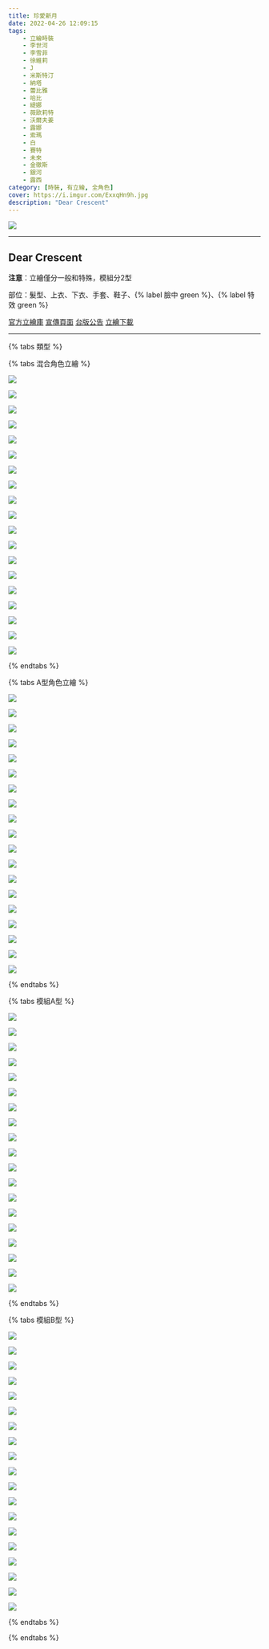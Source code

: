 ```yaml
---
title: 珍愛新月
date: 2022-04-26 12:09:15
tags:
    - 立繪時裝
    - 李世河
    - 李雪菲
    - 徐維莉
    - J
    - 米斯特汀
    - 納塔
    - 蕾比雅
    - 哈比
    - 緹娜
    - 薇歐莉特
    - 沃爾夫姜
    - 露娜
    - 索瑪
    - 白
    - 賽特
    - 未來
    - 金徹斯
    - 銀河
    - 露西
category: [時裝, 有立繪, 全角色]
cover: https://i.imgur.com/ExxqHn9h.jpg
description: "Dear Crescent"
---
```


[![](https://i.imgur.com/ExxqHn9h.jpg)](https://i.imgur.com/ExxqHn9.jpg)

---
## Dear Crescent

**注意**：立繪僅分一般和特殊，模組分2型

部位：髮型、上衣、下衣、手套、鞋子、{% label 臉中 green %}、{% label 特效 green %}

[官方立繪庫](https://closers.nexon.com/Pds/FanSiteKit)
[宣傳頁面](https://closers.nexon.com/events2022/0421/costume)
[台版公告](https://www.closers.com.tw/news/%E5%85%A8%E6%96%B0%E6%99%82%E8%A3%9D%E3%80%8C%E7%8F%8D%E6%84%9B%E6%96%B0%E6%9C%88%E3%80%8D%E6%99%82%E8%A3%9D%E5%85%A8%E8%A7%92%E8%89%B2%E4%B8%8A%E6%9E%B6%EF%BC%81-28)
[立繪下載](https://closers.vod.nexoncdn.co.kr/site/fansitekit/Closers_FansiteKit_DearCrescent_dc205.zip)

---

{% tabs 類型 %}
<!-- tab 普通立繪-->
{% tabs 混合角色立繪 %}
<!-- tab 李世河(Seha)-->
[![](https://i.imgur.com/HUOcLgzh.jpg)](https://i.imgur.com/HUOcLgz.jpg)
<!-- endtab -->
<!-- tab 李雪菲(Seulbi)-->
[![](https://i.imgur.com/1ndmRdsh.jpg)](https://i.imgur.com/1ndmRds.jpg)
<!-- endtab -->
<!-- tab 徐維莉(Yuri)-->
[![](https://i.imgur.com/OhjDIp5h.jpg)](https://i.imgur.com/OhjDIp5.jpg)
<!-- endtab -->
<!-- tab J-->
[![](https://i.imgur.com/9LiYtbch.jpg)](https://i.imgur.com/9LiYtbc.jpg)
<!-- endtab -->
<!-- tab 米斯特汀(Tein)-->
[![](https://i.imgur.com/tNAd7tTh.jpg)](https://i.imgur.com/tNAd7tT.jpg)
<!-- endtab -->
<!-- tab 納塔(Nata)-->
[![](https://i.imgur.com/f1n16PLh.jpg)](https://i.imgur.com/f1n16PL.jpg)
<!-- endtab -->
<!-- tab 蕾比雅(Levia)-->
[![](https://i.imgur.com/4CfcVfFh.jpg)](https://i.imgur.com/4CfcVfF.jpg)
<!-- endtab -->
<!-- tab 哈比(Harpy)-->
[![](https://i.imgur.com/N2huGjnh.jpg)](https://i.imgur.com/N2huGjn.jpg)
<!-- endtab -->
<!-- tab 緹娜(Tina)-->
[![](https://i.imgur.com/8wTFjJ9h.jpg)](https://i.imgur.com/8wTFjJ9.jpg)
<!-- endtab -->
<!-- tab 薇歐莉特(Violet)-->
[![](https://i.imgur.com/YlqvBL2h.jpg)](https://i.imgur.com/YlqvBL2.jpg)
<!-- endtab -->
<!-- tab 沃爾夫姜(Wolfgang)-->
[![](https://i.imgur.com/c8cANLrh.jpg)](https://i.imgur.com/c8cANLr.jpg)
<!-- endtab -->
<!-- tab 露娜(Luna)-->
[![](https://i.imgur.com/8NWo7ELh.jpg)](https://i.imgur.com/8NWo7EL.jpg)
<!-- endtab -->
<!-- tab 索瑪(Soma)-->
[![](https://i.imgur.com/NJN10hBh.jpg)](https://i.imgur.com/NJN10hB.jpg)
<!-- endtab -->
<!-- tab 白(Bai)-->
[![](https://i.imgur.com/EhfmkNuh.jpg)](https://i.imgur.com/EhfmkNu.jpg)
<!-- endtab -->
<!-- tab 賽特(Seth)-->
[![](https://i.imgur.com/QvtI2heh.jpg)](https://i.imgur.com/QvtI2he.jpg)
<!-- endtab -->
<!-- tab 未來(Mirae)-->
[![](https://i.imgur.com/YYpZbweh.jpg)](https://i.imgur.com/YYpZbwe.jpg)
<!-- endtab -->
<!-- tab 徹斯(Chulsoo)-->
[![](https://i.imgur.com/BFt8Vesh.jpg)](https://i.imgur.com/BFt8Ves.jpg)
<!-- endtab -->
<!-- tab 銀河(Eunha)-->
[![](https://i.imgur.com/R2piyJ4h.jpg)](https://i.imgur.com/R2piyJ4.jpg)
<!-- endtab -->
<!-- tab 露西(Lucy)-->
[![](https://i.imgur.com/9vpePlUh.jpg)](https://i.imgur.com/9vpePlU.jpg)
<!-- endtab -->
{% endtabs %}
<!-- endtab -->

<!-- tab 特殊立繪 -->
{% tabs A型角色立繪 %}
<!-- tab 李世河(Seha)-->
[![](https://i.imgur.com/m7BmHkVh.jpg)](https://i.imgur.com/m7BmHkV.jpg)
<!-- endtab -->
<!-- tab 李雪菲(Seulbi)-->
[![](https://i.imgur.com/HN6vzXVh.jpg)](https://i.imgur.com/HN6vzXV.jpg)
<!-- endtab -->
<!-- tab 徐維莉(Yuri)-->
[![](https://i.imgur.com/bYPVA0Th.jpg)](https://i.imgur.com/bYPVA0T.jpg)
<!-- endtab -->
<!-- tab J-->
[![](https://i.imgur.com/LkaQel9h.jpg)](https://i.imgur.com/LkaQel9.jpg)
<!-- endtab -->
<!-- tab 米斯特汀(Tein)-->
[![](https://i.imgur.com/qJreV23h.jpg)](https://i.imgur.com/qJreV23.jpg)
<!-- endtab -->
<!-- tab 納塔(Nata)-->
[![](https://i.imgur.com/gpWgVgjh.jpg)](https://i.imgur.com/gpWgVgj.jpg)
<!-- endtab -->
<!-- tab 蕾比雅(Levia)-->
[![](https://i.imgur.com/0qz8e70h.jpg)](https://i.imgur.com/0qz8e70.jpg)
<!-- endtab -->
<!-- tab 哈比(Harpy)-->
[![](https://i.imgur.com/hgsfuhdh.jpg)](https://i.imgur.com/hgsfuhd.jpg)
<!-- endtab -->
<!-- tab 緹娜(Tina)-->
[![](https://i.imgur.com/iJJ79aGh.jpg)](https://i.imgur.com/iJJ79aG.jpg)
<!-- endtab -->
<!-- tab 薇歐莉特(Violet)-->
[![](https://i.imgur.com/iIh19YFh.jpg)](https://i.imgur.com/iIh19YF.jpg)
<!-- endtab -->
<!-- tab 沃爾夫姜(Wolfgang)-->
[![](https://i.imgur.com/812vFfeh.jpg)](https://i.imgur.com/812vFfe.jpg)
<!-- endtab -->
<!-- tab 露娜(Luna)-->
[![](https://i.imgur.com/Y7EqrRah.jpg)](https://i.imgur.com/Y7EqrRa.jpg)
<!-- endtab -->
<!-- tab 索瑪(Soma)-->
[![](https://i.imgur.com/SN5U46Wh.jpg)](https://i.imgur.com/SN5U46W.jpg)
<!-- endtab -->
<!-- tab 白(Bai)-->
[![](https://i.imgur.com/1eIJKizh.jpg)](https://i.imgur.com/1eIJKiz.jpg)
<!-- endtab -->
<!-- tab 賽特(Seth)-->
[![](https://i.imgur.com/u0eda7Sh.jpg)](https://i.imgur.com/u0eda7S.jpg)
<!-- endtab -->
<!-- tab 未來(Mirae)-->
[![](https://i.imgur.com/R1N9n0kh.jpg)](https://i.imgur.com/R1N9n0k.jpg)
<!-- endtab -->
<!-- tab 徹斯(Chulsoo)-->
[![](https://i.imgur.com/ja8DxtSh.jpg)](https://i.imgur.com/ja8DxtS.jpg)
<!-- endtab -->
<!-- tab 銀河(Eunha)-->
[![](https://i.imgur.com/goH2zn5h.jpg)](https://i.imgur.com/goH2zn5.jpg)
<!-- endtab -->
<!-- tab 露西(Lucy)-->
[![](https://i.imgur.com/YkboCbIh.jpg)](https://i.imgur.com/YkboCbI.jpg)
<!-- endtab -->
{% endtabs %}
<!-- endtab -->

<!-- tab 模組A型-->
{% tabs 模組A型 %}
<!-- tab 李世河(Seha)-->
[![](https://i.imgur.com/RZHvR7Wh.png)](https://i.imgur.com/RZHvR7W.png)
<!-- endtab -->
<!-- tab 李雪菲(Seulbi)-->
[![](https://i.imgur.com/AkLGSaoh.png)](https://i.imgur.com/AkLGSao.png)
<!-- endtab -->
<!-- tab 徐維莉(Yuri)-->
[![](https://i.imgur.com/Nr06QwBh.png)](https://i.imgur.com/Nr06QwB.png)
<!-- endtab -->
<!-- tab J-->
[![](https://i.imgur.com/JfevdhHh.png)](https://i.imgur.com/JfevdhH.png)
<!-- endtab -->
<!-- tab 米斯特汀(Tein)-->
[![](https://i.imgur.com/I7YYR9Sh.png)](https://i.imgur.com/I7YYR9S.png)
<!-- endtab -->
<!-- tab 納塔(Nata)-->
[![](https://i.imgur.com/oJ0UJrmh.png)](https://i.imgur.com/oJ0UJrm.png)
<!-- endtab -->
<!-- tab 蕾比雅(Levia)-->
[![](https://i.imgur.com/Ip9uHmHh.png)](https://i.imgur.com/Ip9uHmH.png)
<!-- endtab -->
<!-- tab 哈比(Harpy)-->
[![](https://i.imgur.com/mNo5o8Oh.png)](https://i.imgur.com/mNo5o8O.png)
<!-- endtab -->
<!-- tab 緹娜(Tina)-->
[![](https://i.imgur.com/d78Gtfgh.png)](https://i.imgur.com/d78Gtfg.png)
<!-- endtab -->
<!-- tab 薇歐莉特(Violet)-->
[![](https://i.imgur.com/gmbzxHih.png)](https://i.imgur.com/gmbzxHi.png)
<!-- endtab -->
<!-- tab 沃爾夫姜(Wolfgang)-->
[![](https://i.imgur.com/JhCXe3mh.png)](https://i.imgur.com/JhCXe3m.png)
<!-- endtab -->
<!-- tab 露娜(Luna)-->
[![](https://i.imgur.com/ccObYxmh.png)](https://i.imgur.com/ccObYxm.png)
<!-- endtab -->
<!-- tab 索瑪(Soma)-->
[![](https://i.imgur.com/0CrbniLh.png)](https://i.imgur.com/0CrbniL.png)
<!-- endtab -->
<!-- tab 白(Bai)-->
[![](https://i.imgur.com/mgnBr3lh.png)](https://i.imgur.com/mgnBr3l.png)
<!-- endtab -->
<!-- tab 賽特(Seth)-->
[![](https://i.imgur.com/SRt4lWhh.png)](https://i.imgur.com/SRt4lWh.png)
<!-- endtab -->
<!-- tab 未來(Mirae)-->
[![](https://i.imgur.com/tZpfqqzh.png)](https://i.imgur.com/tZpfqqz.png)
<!-- endtab -->
<!-- tab 徹斯(Chulsoo)-->
[![](https://i.imgur.com/3GMJ8lDh.png)](https://i.imgur.com/3GMJ8lD.png)
<!-- endtab -->
<!-- tab 銀河(Eunha)-->
[![](https://i.imgur.com/NqoOQiYh.png)](https://i.imgur.com/NqoOQiY.png)
<!-- endtab -->
<!-- tab 露西(Lucy)-->
[![](https://i.imgur.com/RIqWnUAh.png)](https://i.imgur.com/RIqWnUA.png)
<!-- endtab -->
{% endtabs %}
<!-- endtab -->

<!-- tab 模組B型-->
{% tabs 模組B型 %}
<!-- tab 李世河(Seha)-->
[![](https://i.imgur.com/cA7H6WKh.png)](https://i.imgur.com/cA7H6WK.png)
<!-- endtab -->
<!-- tab 李雪菲(Seulbi)-->
[![](https://i.imgur.com/oF0jRO8h.png)](https://i.imgur.com/oF0jRO8.png)
<!-- endtab -->
<!-- tab 徐維莉(Yuri)-->
[![](https://i.imgur.com/qB43qTOh.png)](https://i.imgur.com/qB43qTO.png)
<!-- endtab -->
<!-- tab J-->
[![](https://i.imgur.com/f8eOrLah.png)](https://i.imgur.com/f8eOrLa.png)
<!-- endtab -->
<!-- tab 米斯特汀(Tein)-->
[![](https://i.imgur.com/09hBX5Mh.png)](https://i.imgur.com/09hBX5M.png)
<!-- endtab -->
<!-- tab 納塔(Nata)-->
[![](https://i.imgur.com/BIgyaOwh.png)](https://i.imgur.com/BIgyaOw.png)
<!-- endtab -->
<!-- tab 蕾比雅(Levia)-->
[![](https://i.imgur.com/5RHWYHYh.png)](https://i.imgur.com/5RHWYHY.png)
<!-- endtab -->
<!-- tab 哈比(Harpy)-->
[![](https://i.imgur.com/MIpiE1mh.png)](https://i.imgur.com/MIpiE1m.png)
<!-- endtab -->
<!-- tab 緹娜(Tina)-->
[![](https://i.imgur.com/jiEMikth.png)](https://i.imgur.com/jiEMikt.png)
<!-- endtab -->
<!-- tab 薇歐莉特(Violet)-->
[![](https://i.imgur.com/e07zUMrh.png)](https://i.imgur.com/e07zUMr.png)
<!-- endtab -->
<!-- tab 沃爾夫姜(Wolfgang)-->
[![](https://i.imgur.com/0K6BIzrh.png)](https://i.imgur.com/0K6BIzr.png)
<!-- endtab -->
<!-- tab 露娜(Luna)-->
[![](https://i.imgur.com/F3btCEih.png)](https://i.imgur.com/F3btCEi.png)
<!-- endtab -->
<!-- tab 索瑪(Soma)-->
[![](https://i.imgur.com/WGmvHXBh.png)](https://i.imgur.com/WGmvHXB.png)
<!-- endtab -->
<!-- tab 白(Bai)-->
[![](https://i.imgur.com/5biQXj5h.png)](https://i.imgur.com/5biQXj5.png)
<!-- endtab -->
<!-- tab 賽特(Seth)-->
[![](https://i.imgur.com/EhPzz1bh.png)](https://i.imgur.com/EhPzz1b.png)
<!-- endtab -->
<!-- tab 未來(Mirae)-->
[![](https://i.imgur.com/z3UdRbFh.png)](https://i.imgur.com/z3UdRbF.png)
<!-- endtab -->
<!-- tab 徹斯(Chulsoo)-->
[![](https://i.imgur.com/zvXWwzuh.png)](https://i.imgur.com/zvXWwzu.png)
<!-- endtab -->
<!-- tab 銀河(Eunha)-->
[![](https://i.imgur.com/TYt4Uuvh.png)](https://i.imgur.com/TYt4Uuv.png)
<!-- endtab -->
<!-- tab 露西(Lucy)-->
[![](https://i.imgur.com/5mF3lqlh.png)](https://i.imgur.com/5mF3lql.png)
<!-- endtab -->
{% endtabs %}
<!-- endtab -->

{% endtabs %}

